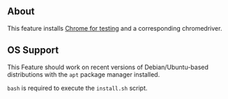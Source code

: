 ## About

This feature installs [Chrome for testing](https://developer.chrome.com/blog/chrome-for-testing?hl=de) and a corresponding chromedriver. 

## OS Support

This Feature should work on recent versions of Debian/Ubuntu-based distributions with the `apt` package manager installed.

`bash` is required to execute the `install.sh` script.
